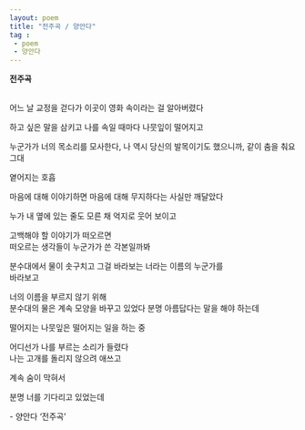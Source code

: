 ```yaml
---
layout: poem
title: "전주곡 / 양안다"
tag :
 - poem
 - 양안다
---
```



**전주곡**      
<br>


어느 날 교정을 걷다가 이곳이 영화 속이라는 걸 알아버렸다  

하고 싶은 말을 삼키고 나를 속일 때마다 나뭇잎이 떨어지고  

누군가가 너의 목소리를 모사한다, 나 역시 당신의 발목이기도 했으니까, 같이 춤을 춰요 그대  

옅어지는 호흡  

마음에 대해 이야기하면 마음에 대해 무지하다는 사실만 깨달았다    

누가 내 옆에 있는 줄도 모른 채 억지로 웃어 보이고     

고백해야 할 이야기가 떠오르면    
떠오르는 생각들이 누군가가 쓴 각본일까봐    

분수대에서 물이 솟구치고 그걸 바라보는 너라는 이름의 누군가를  
바라보고  

너의 이름을 부르지 않기 위해  
분수대의 물은 계속 모양을 바꾸고 있었다 분명 아름답다는 말을 해야 하는데  

떨어지는 나뭇잎은 떨어지는 일을 하는 중   

어디선가 나를 부르는 소리가 들렸다   
나는 고개를 돌리지 않으려 애쓰고  

계속 숨이 막혀서  

분명 너를 기다리고 있었는데  


\- 양안다 ‘전주곡’            
